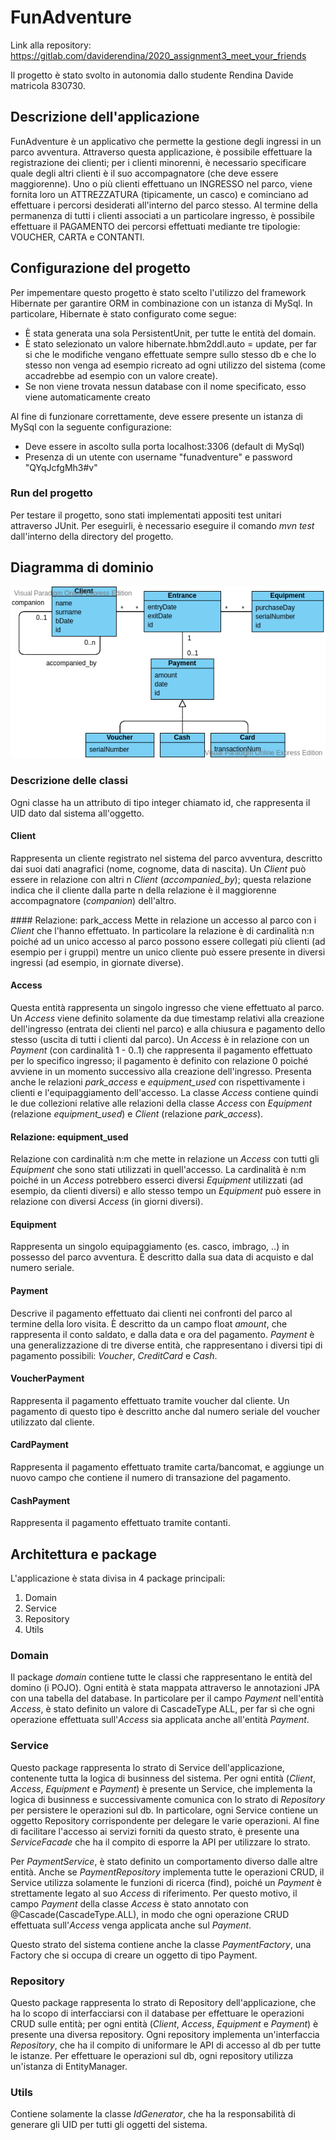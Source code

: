 # FunAdventure

Link alla repository: https://gitlab.com/daviderendina/2020_assignment3_meet_your_friends

Il progetto è stato svolto in autonomia dallo studente Rendina Davide matricola 830730.

## Descrizione dell'applicazione
FunAdventure è un applicativo che permette la gestione degli ingressi in un parco avventura. Attraverso questa applicazione, è possibile effettuare la registrazione dei clienti; per i clienti minorenni, è necessario specificare quale degli altri clienti è il suo accompagnatore (che deve essere maggiorenne). Uno o più clienti effettuano un INGRESSO nel parco, viene fornita loro un ATTREZZATURA (tipicamente, un casco) e cominciano ad effettuare i percorsi desiderati all'interno del parco stesso. Al termine della permanenza di tutti i clienti associati a un particolare ingresso, è possibile effettuare il PAGAMENTO dei percorsi effettuati mediante tre tipologie: VOUCHER, CARTA e CONTANTI.


## Configurazione del progetto
Per impementare questo progetto è stato scelto l'utilizzo del framework Hibernate per garantire ORM in combinazione con un istanza di MySql. In particolare, Hibernate è stato configurato come segue:
- È stata generata una sola PersistentUnit, per tutte le entità del domain.
- È stato selezionato un valore hibernate.hbm2ddl.auto = update, per far si che le modifiche vengano effettuate sempre sullo stesso db e che lo stesso non venga ad esempio ricreato ad ogni utilizzo del sistema (come accadrebbe ad esempio con un valore create).
- Se non viene trovata nessun database con il nome specificato, esso viene automaticamente creato

Al fine di funzionare correttamente, deve essere presente un istanza di MySql con la seguente configurazione:
- Deve essere in ascolto sulla porta localhost:3306 (default di MySql)
- Presenza di un utente con username "funadventure" e password "QYqJcfgMh3#v"

### Run del progetto
Per testare il progetto, sono stati implementati appositi test unitari attraverso JUnit. Per eseguirli, è necessario eseguire il comando _mvn test_ dall'interno della directory del progetto.


## Diagramma di dominio

![](img/dominio.PNG)

### Descrizione delle classi

Ogni classe ha un attributo di tipo integer chiamato id, che rappresenta il UID dato dal sistema all'oggetto.

#### Client
Rappresenta un cliente registrato nel sistema del parco avventura, descritto dai suoi dati anagrafici (nome, cognome, data di nascita). Un *Client* può essere in relazione con altri n *Client* (*accompanied_by*); questa relazione indica che il cliente dalla parte n della relazione è il maggiorenne accompagnatore (*companion*) dell'altro.

#### Relazione: park_access
Mette in relazione un accesso al parco con i *Client* che l'hanno effettuato. In particolare la relazione è di cardinalità n:n poiché ad un unico accesso al parco possono essere collegati più clienti (ad esempio per i gruppi) mentre un unico cliente può essere presente in diversi ingressi (ad esempio, in giornate diverse).

#### Access
Questa entità rappresenta un singolo ingresso che viene effettuato al parco. Un *Access* viene definito solamente da due timestamp relativi alla creazione dell'ingresso (entrata dei clienti nel parco) e alla chiusura e pagamento dello stesso (uscita di tutti i clienti dal parco).
Un *Access* è in relazione con un *Payment* (con cardinalità 1 - 0..1) che rappresenta il pagamento effettuato per lo specifico ingresso; il pagamento è definito con relazione 0 poiché avviene in un momento successivo alla creazione dell'ingresso. Presenta anche le relazioni *park_access* e *equipment_used* con rispettivamente i clienti e l'equipaggiamento dell'accesso.
La classe *Access* contiene quindi le due collezioni relative alle relazioni della classe *Access* con *Equipment* (relazione *equipment_used*) e *Client* (relazione *park_access*).

#### Relazione: equipment_used
Relazione con cardinalità n:m che mette in relazione un *Access* con tutti gli *Equipment* che sono stati utilizzati in quell'accesso. La cardinalità è n:m poiché in un *Access* potrebbero esserci diversi *Equipment* utilizzati (ad esempio, da clienti diversi) e allo stesso tempo un *Equipment* può essere in relazione con diversi *Access* (in giorni diversi).

#### Equipment
Rappresenta un singolo equipaggiamento (es. casco, imbrago, ..) in possesso del parco avventura. È descritto dalla sua data di acquisto e dal numero seriale.

#### Payment
Descrive il pagamento effettuato dai clienti nei confronti del parco al termine della loro visita. È descritto da un campo float *amount*, che rappresenta il conto saldato, e dalla data e ora del pagamento. *Payment* è una generalizzazione di tre diverse entità, che rappresentano i diversi tipi di pagamento possibili: *Voucher*, *CreditCard* e *Cash*.

#### VoucherPayment
Rappresenta il pagamento effettuato tramite voucher dal cliente. Un pagamento di questo tipo è descritto anche dal numero seriale del voucher utilizzato dal cliente.

#### CardPayment
Rappresenta il pagamento effettuato tramite carta/bancomat, e aggiunge un nuovo campo che contiene il numero di transazione del pagamento.

#### CashPayment
Rappresenta il pagamento effettuato tramite contanti.


## Architettura e package

L'applicazione è stata divisa in 4 package principali:
1. Domain
2. Service
3. Repository
4. Utils

### Domain
Il package *domain* contiene tutte le classi che rappresentano le entità del domino (i POJO).
Ogni entità è stata mappata attraverso le annotazioni JPA con una tabella del database. In particolare per il campo *Payment* nell'entità *Access*, è stato definito un valore di CascadeType ALL, per far sì che ogni operazione effettuata sull'*Access* sia applicata anche all'entità *Payment*.

### Service
Questo package rappresenta lo strato di Service dell'applicazione, contenente tutta la logica di businness del sistema. Per ogni entità (*Client*, *Access*, *Equipment* e *Payment*) è presente un Service, che implementa la logica di businness e successivamente comunica con lo strato di *Repository* per persistere le operazioni sul db. In particolare, ogni Service contiene un oggetto Repository corrispondente per delegare le varie operazioni.
Al fine di facilitare l'accesso ai servizi forniti da questo strato, è presente una *ServiceFacade* che ha il compito di esporre la API per utilizzare lo strato.

Per *PaymentService*, è stato definito un comportamento diverso dalle altre entità. Anche se *PaymentRepository* implementa tutte le operazioni CRUD, il Service utilizza solamente le funzioni di ricerca (find), poiché un *Payment* è strettamente legato al suo *Access* di riferimento. Per questo motivo, il campo *Payment* della classe *Access* è stato annotato con @Cascade(CascadeType.ALL), in modo che ogni operazione CRUD effettuata sull'*Access* venga applicata anche sul *Payment*.

Questo strato del sistema contiene anche la classe *PaymentFactory*, una Factory che si occupa di creare un oggetto di tipo Payment.

### Repository
Questo package rappresenta lo strato di Repository dell'applicazione, che ha lo scopo di interfacciarsi con il database per effettuare le operazioni CRUD sulle entità; per ogni entità (*Client*, *Access*, *Equipment* e *Payment*) è presente una diversa repository. Ogni repository implementa un'interfaccia *Repository*, che ha il compito di uniformare le API di accesso al db per tutte le istanze.
Per effettuare le operazioni sul db, ogni repository utilizza un'istanza di EntityManager.

### Utils
Contiene solamente la classe *IdGenerator*, che ha la responsabilità di generare gli UID per tutti gli oggetti del sistema.
